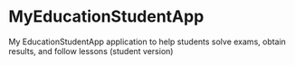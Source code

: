 # MyEducationStudentApp
 My EducationStudentApp application to help students solve exams, obtain results, and follow lessons (student version)
